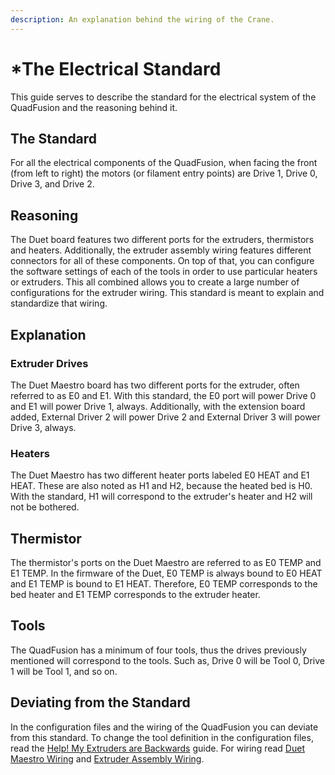 ```yaml
---
description: An explanation behind the wiring of the Crane.
---
```


# \*The Electrical Standard

This guide serves to describe the standard for the electrical system of the QuadFusion and the reasoning behind it.

## The Standard

For all the electrical components of the QuadFusion, when facing the front \(from left to right\) the motors \(or filament entry points\) are Drive 1, Drive 0, Drive 3, and Drive 2. 

## Reasoning

The Duet board features two different ports for the extruders, thermistors and heaters. Additionally, the extruder assembly wiring features different connectors for all of these components. On top of that, you can configure the software settings of each of the tools in order to use particular heaters or extruders. This all combined allows you to create a large number of configurations for the extruder wiring. This standard is meant to explain and standardize that wiring.

## Explanation

### Extruder Drives

The Duet Maestro board has two different ports for the extruder, often referred to as E0 and E1. With this standard, the E0 port will power Drive 0 and E1 will power Drive 1, always. Additionally, with the extension board added, External Driver 2 will power Drive 2 and External Driver 3 will power Drive 3, always. 

### Heaters

The Duet Maestro has two different heater ports labeled E0 HEAT and E1 HEAT. These are also noted as H1 and H2, because the heated bed is H0. With the standard, H1 will correspond to the extruder's heater and H2 will not be bothered.

## Thermistor

The thermistor's ports on the Duet Maestro are referred to as E0 TEMP and E1 TEMP. In the firmware of the Duet, E0 TEMP is always bound to E0 HEAT and E1 TEMP is bound to E1 HEAT. Therefore, E0 TEMP corresponds to the bed heater and E1 TEMP corresponds to the extruder heater.

## Tools

The QuadFusion has a minimum of four tools, thus the drives previously mentioned will correspond to the tools. Such as, Drive 0 will be Tool 0, Drive 1 will be Tool 1, and so on. 

## Deviating from the Standard

In the configuration files and the wiring of the QuadFusion you can deviate from this standard. To change the tool definition in the configuration files, read the [Help! My Extruders are Backwards](https://promega.printm3d.com/~/edit/drafts/-LHcd83qhBiRw2GAgwN_/firmware-guides/help-my-extruders-are-backwards) guide. For wiring read [Duet Maestro Wiring](https://promega.printm3d.com/~/edit/drafts/-LHcd83qhBiRw2GAgwN_/electrical-guides/duet-maestro-wiring) and [Extruder Assembly Wiring](https://promega.printm3d.com/~/edit/drafts/-LHcd83qhBiRw2GAgwN_/electrical-guides/extruder-assembly-wiring).

